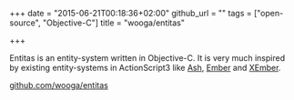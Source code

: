 +++
date = "2015-06-21T00:18:36+02:00"
github_url = ""
tags = ["open-source", "Objective-C"]
title = "wooga/entitas"

+++

Entitas is an entity-system written in Objective-C. It is very much inspired by existing entity-systems in ActionScript3 like [Ash], [Ember] and [XEmber].

[github.com/wooga/entitas](https://github.com/wooga/entitas)

[ash]: http://www.richardlord.net/blog/introducing-ash
[ember]: https://github.com/tdavies/Ember
[xember]: https://github.com/alecmce/xember
